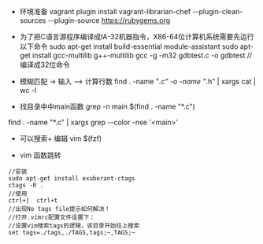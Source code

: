+ 环境准备
vagrant plugin install vagrant-librarian-chef --plugin-clean-sources --plugin-source https://rubygems.org

+ 为了把C语言源程序编译成IA-32机器指令，X86-64位计算机系统需要先运行以下命令
sudo apt-get install build-essential module-assistant
sudo apt-get install gcc-multilib g++-multilib
gcc -g -m32  gdbtest.c -o gdbtest  //编译成32位命令

+ 模糊匹配 -> 输入 --> 计算行数
find . -name "*.c" -o -name "*.h" | xargs cat | wc -l

+ 找目录中中main函数
grep -n main $(find . -name "*.c")

find . -name "*.c" | xargs grep --color -nse '\<main\>'

+ 可以搜索+ 编辑
vim $(fzf) 

+ vim 函数跳转
```
//安装
sudo apt-get install exuberant-ctags
ctags -R .
//使用 
ctrl+]  ctrl+t
//出现No tags file提示如何解决！
//打开.vimrc配置文件设置下：
//设置vim搜索tags的逻辑，该目录开始往上搜索
set tags=./tags,./TAGS,tags;~,TAGS;~
```

